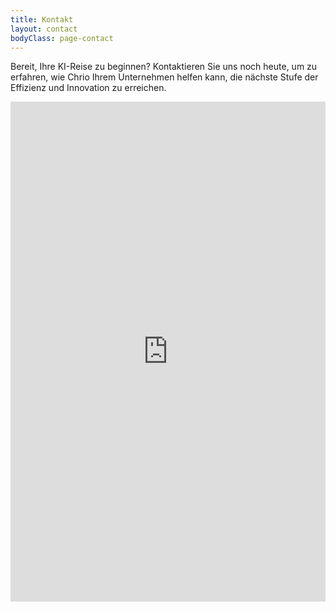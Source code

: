 ```yaml
---
title: Kontakt
layout: contact
bodyClass: page-contact
---
```


Bereit, Ihre KI-Reise zu beginnen? Kontaktieren Sie uns noch heute, um zu erfahren, wie Chrio Ihrem Unternehmen helfen kann, die nächste Stufe der Effizienz und Innovation zu erreichen.

<iframe src="https://outlook.office365.com/owa/calendar/Terminbuchung@chrio.dev/bookings/" width="100%" height="800" style="border:none;"></iframe>



